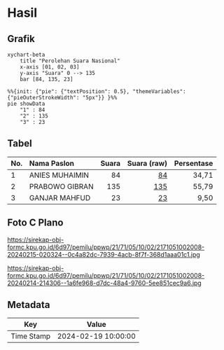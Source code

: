 # Hasil

## Grafik

```mermaid
xychart-beta
    title "Perolehan Suara Nasional"
    x-axis [01, 02, 03]
    y-axis "Suara" 0 --> 135
    bar [84, 135, 23]
```

```mermaid
%%{init: {"pie": {"textPosition": 0.5}, "themeVariables": {"pieOuterStrokeWidth": "5px"}} }%%
pie showData
    "1" : 84
    "2" : 135
    "3" : 23
```

## Tabel

| No. | Nama Paslon    | Suara | Suara (raw) | Persentase |
|:--- |:-------------- | -----:| -----------:| ----------:|
| 1   | ANIES MUHAIMIN | 84    | [84][p-1]   | 34,71      |
| 2   | PRABOWO GIBRAN | 135   | [135][p-2]  | 55,79      |
| 3   | GANJAR MAHFUD  | 23    | [23][p-3]   | 9,50       |


[p-1]: https://github.com/gigit-pemilu/pemilu-2024/blob/main/pilpres/hitung-suara/sub/21-kepulauan-riau/sub/71-kota-batam/sub/05-bulang/sub/1002-pulau-buluh/sub/008-tps/sub/paslon-1.txt
[p-2]: https://github.com/gigit-pemilu/pemilu-2024/blob/main/pilpres/hitung-suara/sub/21-kepulauan-riau/sub/71-kota-batam/sub/05-bulang/sub/1002-pulau-buluh/sub/008-tps/sub/paslon-2.txt
[p-3]: https://github.com/gigit-pemilu/pemilu-2024/blob/main/pilpres/hitung-suara/sub/21-kepulauan-riau/sub/71-kota-batam/sub/05-bulang/sub/1002-pulau-buluh/sub/008-tps/sub/paslon-3.txt

## Foto C Plano

https://sirekap-obj-formc.kpu.go.id/6d97/pemilu/ppwp/21/71/05/10/02/2171051002008-20240215-020324--0c4a82dc-7939-4acb-8f7f-368d1aaa01c1.jpg

https://sirekap-obj-formc.kpu.go.id/6d97/pemilu/ppwp/21/71/05/10/02/2171051002008-20240214-214306--1a6fe968-d7dc-48a4-9760-5ee851cec9a6.jpg


## Metadata

| Key        | Value               |
| ---------- | ------------------- |
| Time Stamp | 2024-02-19 10:00:00 |



